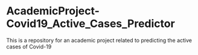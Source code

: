 # AcademicProject-Covid19_Active_Cases_Predictor
This is a repository for an academic project related to predicting the active cases of Covid-19
